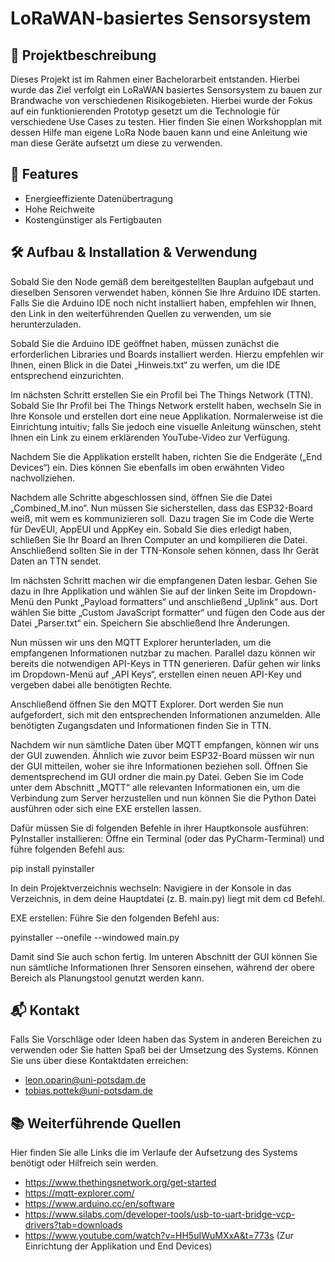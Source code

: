 # LoRaWAN-basiertes Sensorsystem

## 📌 Projektbeschreibung
Dieses Projekt ist im Rahmen einer Bachelorarbeit entstanden. Hierbei wurde das Ziel verfolgt ein LoRaWAN basiertes Sensorsystem zu bauen zur Brandwache von verschiedenen Risikogebieten.
Hierbei wurde der Fokus auf ein funktionierenden Prototyp gesetzt um die Technologie für verschiedene Use Cases zu testen.
Hier finden Sie einen Workshopplan mit dessen Hilfe man eigene LoRa Node bauen kann und eine Anleitung wie man diese Geräte aufsetzt um diese zu verwenden.

## 🚀 Features
- Energieeffiziente Datenübertragung
- Hohe Reichweite
- Kostengünstiger als Fertigbauten

## 🛠️ Aufbau & Installation & Verwendung
Sobald Sie den Node gemäß dem bereitgestellten Bauplan aufgebaut und dieselben Sensoren verwendet haben, können Sie Ihre Arduino IDE starten. Falls Sie die Arduino IDE noch nicht installiert haben, empfehlen wir Ihnen, den Link in den weiterführenden Quellen zu verwenden, um sie herunterzuladen.

Sobald Sie die Arduino IDE geöffnet haben, müssen zunächst die erforderlichen Libraries und Boards installiert werden. Hierzu empfehlen wir Ihnen, einen Blick in die Datei „Hinweis.txt“ zu werfen, um die IDE entsprechend einzurichten.

Im nächsten Schritt erstellen Sie ein Profil bei The Things Network (TTN). Sobald Sie Ihr Profil bei The Things Network erstellt haben, wechseln Sie in Ihre Konsole und erstellen dort eine neue Applikation. Normalerweise ist die Einrichtung intuitiv; falls Sie jedoch eine visuelle Anleitung wünschen, steht Ihnen ein Link zu einem erklärenden YouTube-Video zur Verfügung.

Nachdem Sie die Applikation erstellt haben, richten Sie die Endgeräte („End Devices“) ein. Dies können Sie ebenfalls im oben erwähnten Video nachvollziehen.

Nachdem alle Schritte abgeschlossen sind, öffnen Sie die Datei „Combined_M.ino“. Nun müssen Sie sicherstellen, dass das ESP32-Board weiß, mit wem es kommunizieren soll. Dazu tragen Sie im Code die Werte für DevEUI, AppEUI und AppKey ein. Sobald Sie dies erledigt haben, schließen Sie Ihr Board an Ihren Computer an und kompilieren die Datei. Anschließend sollten Sie in der TTN-Konsole sehen können, dass Ihr Gerät Daten an TTN sendet.

Im nächsten Schritt machen wir die empfangenen Daten lesbar. Gehen Sie dazu in Ihre Applikation und wählen Sie auf der linken Seite im Dropdown-Menü den Punkt „Payload formatters“ und anschließend „Uplink“ aus. Dort wählen Sie bitte „Custom JavaScript formatter“ und fügen den Code aus der Datei „Parser.txt“ ein. Speichern Sie abschließend Ihre Änderungen.

Nun müssen wir uns den MQTT Explorer herunterladen, um die empfangenen Informationen nutzbar zu machen. Parallel dazu können wir bereits die notwendigen API-Keys in TTN generieren. Dafür gehen wir links im Dropdown-Menü auf „API Keys“, erstellen einen neuen API-Key und vergeben dabei alle benötigten Rechte.

Anschließend öffnen Sie den MQTT Explorer. Dort werden Sie nun aufgefordert, sich mit den entsprechenden Informationen anzumelden. Alle benötigten Zugangsdaten und Informationen finden Sie in TTN.

Nachdem wir nun sämtliche Daten über MQTT empfangen, können wir uns der GUI zuwenden. Ähnlich wie zuvor beim ESP32-Board müssen wir nun der GUI mitteilen, woher sie ihre Informationen beziehen soll. Öffnen Sie dementsprechend im GUI ordner die main.py Datei. Geben Sie im Code unter dem Abschnitt „MQTT“ alle relevanten Informationen ein, um die Verbindung zum Server herzustellen und nun können Sie die Python Datei ausführen oder sich eine EXE erstellen lassen.

Dafür müssen Sie di folgenden Befehle in ihrer Hauptkonsole ausführen: 
PyInstaller installieren:
Öffne ein Terminal (oder das PyCharm-Terminal) und führe folgenden Befehl aus:

  pip install pyinstaller

In dein Projektverzeichnis wechseln:
Navigiere in der Konsole in das Verzeichnis, in dem deine Hauptdatei (z. B. main.py) liegt mit dem cd Befehl.

EXE erstellen:
Führe Sie den folgenden Befehl aus:

  pyinstaller --onefile --windowed main.py

Damit sind Sie auch schon fertig. Im unteren Abschnitt der GUI können Sie nun sämtliche Informationen Ihrer Sensoren einsehen, während der obere Bereich als Planungstool genutzt werden kann.

## 📬 Kontakt
Falls Sie Vorschläge oder Ideen haben das System in anderen Bereichen zu verwenden oder Sie hatten Spaß bei der Umsetzung des Systems. Können Sie uns über diese Kontaktdaten erreichen:
- leon.oparin@uni-potsdam.de
- tobias.pottek@uni-potsdam.de

## 📚 Weiterführende Quellen
Hier finden Sie alle Links die im Verlaufe der Aufsetzung des Systems benötigt oder Hilfreich sein werden.
- https://www.thethingsnetwork.org/get-started
- https://mqtt-explorer.com/
- https://www.arduino.cc/en/software
- https://www.silabs.com/developer-tools/usb-to-uart-bridge-vcp-drivers?tab=downloads
- https://www.youtube.com/watch?v=HH5uIWuMXxA&t=773s (Zur Einrichtung der Applikation und End Devices)
